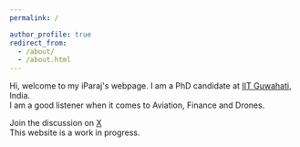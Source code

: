 ```yaml
---
permalink: /

author_profile: true
redirect_from: 
  - /about/
  - /about.html
---
```



Hi, welcome to my iParaj's webpage. I am a PhD candidate at <a href="https://www.iitg.ac.in/">IIT Guwahati</a>, India. <br>
I am a good listener when it comes to Aviation, Finance and Drones.<br>

Join the discussion on <a href="https://x.com/gparaj">X</a> <br>
This website is a work in progress.
